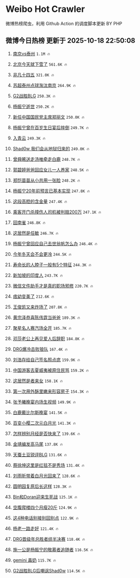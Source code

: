 # Weibo Hot Crawler 



微博热榜爬虫，利用 Github Action 的调度脚本更新 BY PHP 


## 微博今日热榜 更新于 2025-10-18 22:50:08 
1. [南京vs泰州](https://s.weibo.com/weibo?q=%23%E5%8D%97%E4%BA%ACvs%E6%B3%B0%E5%B7%9E%23&t=31&band_rank=1&Refer=top) `1.1M 🔥` 

1. [北京今天就下雪了](https://s.weibo.com/weibo?q=%23%E5%8C%97%E4%BA%AC%E4%BB%8A%E5%A4%A9%E5%B0%B1%E4%B8%8B%E9%9B%AA%E4%BA%86%23&t=31&band_rank=2&Refer=top) `561.6K 🔥` 

1. [非凡十四五](https://s.weibo.com/weibo?q=%23%E9%9D%9E%E5%87%A1%E5%8D%81%E5%9B%9B%E4%BA%94%23&t=31&band_rank=3&Refer=top) `321.0K 🔥` 

1. [苏超泰州点球淘汰南京](https://s.weibo.com/weibo?q=%23%E8%8B%8F%E8%B6%85%E6%B3%B0%E5%B7%9E%E7%82%B9%E7%90%83%E6%B7%98%E6%B1%B0%E5%8D%97%E4%BA%AC%23&t=31&band_rank=4&Refer=top) `264.9K 🔥` 

1. [G2战胜BLG](https://s.weibo.com/weibo?q=G2%E6%88%98%E8%83%9CBLG&t=31&band_rank=5&Refer=top) `250.3K 🔥` 

1. [杨振宁逝世](https://s.weibo.com/weibo?q=%23%E6%9D%A8%E6%8C%AF%E5%AE%81%E9%80%9D%E4%B8%96%23&t=31&band_rank=6&Refer=top) `250.2K 🔥` 

1. [新任中国国民党主席郑丽文](https://s.weibo.com/weibo?q=%23%E6%96%B0%E4%BB%BB%E4%B8%AD%E5%9B%BD%E5%9B%BD%E6%B0%91%E5%85%9A%E4%B8%BB%E5%B8%AD%E9%83%91%E4%B8%BD%E6%96%87%23&t=31&band_rank=7&Refer=top) `250.0K 🔥` 

1. [杨振宁曾在百岁生日宴后摔倒](https://s.weibo.com/weibo?q=%23%E6%9D%A8%E6%8C%AF%E5%AE%81%E6%9B%BE%E5%9C%A8%E7%99%BE%E5%B2%81%E7%94%9F%E6%97%A5%E5%AE%B4%E5%90%8E%E6%91%94%E5%80%92%23&t=31&band_rank=8&Refer=top) `249.7K 🔥` 

1. [入青云](https://s.weibo.com/weibo?q=%E5%85%A5%E9%9D%92%E4%BA%91&t=31&band_rank=9&Refer=top) `249.3K 🔥` 

1. [Shad0w 我们会从地狱归来的](https://s.weibo.com/weibo?q=Shad0w%20%E6%88%91%E4%BB%AC%E4%BC%9A%E4%BB%8E%E5%9C%B0%E7%8B%B1%E5%BD%92%E6%9D%A5%E7%9A%84&t=31&band_rank=10&Refer=top) `249.0K 🔥` 

1. [曾舜晞送走汤唯牵走白鹿](https://s.weibo.com/weibo?q=%E6%9B%BE%E8%88%9C%E6%99%9E%E9%80%81%E8%B5%B0%E6%B1%A4%E5%94%AF%E7%89%B5%E8%B5%B0%E7%99%BD%E9%B9%BF&t=31&band_rank=11&Refer=top) `248.7K 🔥` 

1. [郭碧婷爸爸回应女儿一人养家](https://s.weibo.com/weibo?q=%23%E9%83%AD%E7%A2%A7%E5%A9%B7%E7%88%B8%E7%88%B8%E5%9B%9E%E5%BA%94%E5%A5%B3%E5%84%BF%E4%B8%80%E4%BA%BA%E5%85%BB%E5%AE%B6%23&t=31&band_rank=12&Refer=top) `248.5K 🔥` 

1. [郑恺苗苗从小共用一张脸](https://s.weibo.com/weibo?q=%E9%83%91%E6%81%BA%E8%8B%97%E8%8B%97%E4%BB%8E%E5%B0%8F%E5%85%B1%E7%94%A8%E4%B8%80%E5%BC%A0%E8%84%B8&t=31&band_rank=13&Refer=top) `248.2K 🔥` 

1. [杨振宁20年前预言已基本实现](https://s.weibo.com/weibo?q=%E6%9D%A8%E6%8C%AF%E5%AE%8120%E5%B9%B4%E5%89%8D%E9%A2%84%E8%A8%80%E5%B7%B2%E5%9F%BA%E6%9C%AC%E5%AE%9E%E7%8E%B0&t=31&band_rank=14&Refer=top) `247.8K 🔥` 

1. [这段高腔的含金量](https://s.weibo.com/weibo?q=%23%E8%BF%99%E6%AE%B5%E9%AB%98%E8%85%94%E7%9A%84%E5%90%AB%E9%87%91%E9%87%8F%23&t=31&band_rank=15&Refer=top) `247.4K 🔥` 

1. [乘客开门杀撞伤人司机被判赔200万](https://s.weibo.com/weibo?q=%23%E4%B9%98%E5%AE%A2%E5%BC%80%E9%97%A8%E6%9D%80%E6%92%9E%E4%BC%A4%E4%BA%BA%E5%8F%B8%E6%9C%BA%E8%A2%AB%E5%88%A4%E8%B5%94200%E4%B8%87%23&t=31&band_rank=16&Refer=top) `247.1K 🔥` 

1. [回南雀](https://s.weibo.com/weibo?q=%E5%9B%9E%E5%8D%97%E9%9B%80&t=31&band_rank=17&Refer=top) `246.8K 🔥` 

1. [这居然是任敏](https://s.weibo.com/weibo?q=%E8%BF%99%E5%B1%85%E7%84%B6%E6%98%AF%E4%BB%BB%E6%95%8F&t=31&band_rank=18&Refer=top) `246.7K 🔥` 

1. [杨振宁曾回应自己去世翁帆怎么办](https://s.weibo.com/weibo?q=%23%E6%9D%A8%E6%8C%AF%E5%AE%81%E6%9B%BE%E5%9B%9E%E5%BA%94%E8%87%AA%E5%B7%B1%E5%8E%BB%E4%B8%96%E7%BF%81%E5%B8%86%E6%80%8E%E4%B9%88%E5%8A%9E%23&t=31&band_rank=19&Refer=top) `246.4K 🔥` 

1. [今年冬天会不会更冷](https://s.weibo.com/weibo?q=%23%E4%BB%8A%E5%B9%B4%E5%86%AC%E5%A4%A9%E4%BC%9A%E4%B8%8D%E4%BC%9A%E6%9B%B4%E5%86%B7%23&t=31&band_rank=20&Refer=top) `244.5K 🔥` 

1. [寿命长的人脖子一般有5个特征](https://s.weibo.com/weibo?q=%23%E5%AF%BF%E5%91%BD%E9%95%BF%E7%9A%84%E4%BA%BA%E8%84%96%E5%AD%90%E4%B8%80%E8%88%AC%E6%9C%895%E4%B8%AA%E7%89%B9%E5%BE%81%23&t=31&band_rank=21&Refer=top) `244.3K 🔥` 

1. [新加坡的印度人](https://s.weibo.com/weibo?q=%E6%96%B0%E5%8A%A0%E5%9D%A1%E7%9A%84%E5%8D%B0%E5%BA%A6%E4%BA%BA&t=31&band_rank=22&Refer=top) `243.7K 🔥` 

1. [微信文件助手才是真的职场邪修](https://s.weibo.com/weibo?q=%E5%BE%AE%E4%BF%A1%E6%96%87%E4%BB%B6%E5%8A%A9%E6%89%8B%E6%89%8D%E6%98%AF%E7%9C%9F%E7%9A%84%E8%81%8C%E5%9C%BA%E9%82%AA%E4%BF%AE&t=31&band_rank=23&Refer=top) `220.7K 🔥` 

1. [痞幼变美了](https://s.weibo.com/weibo?q=%23%E7%97%9E%E5%B9%BC%E5%8F%98%E7%BE%8E%E4%BA%86%23&t=31&band_rank=24&Refer=top) `212.6K 🔥` 

1. [王俊凯又来炸场了](https://s.weibo.com/weibo?q=%E7%8E%8B%E4%BF%8A%E5%87%AF%E5%8F%88%E6%9D%A5%E7%82%B8%E5%9C%BA%E4%BA%86&t=31&band_rank=25&Refer=top) `207.8K 🔥` 

1. [黄宗泽恭喜陈伟霆当爸爸](https://s.weibo.com/weibo?q=%23%E9%BB%84%E5%AE%97%E6%B3%BD%E6%81%AD%E5%96%9C%E9%99%88%E4%BC%9F%E9%9C%86%E5%BD%93%E7%88%B8%E7%88%B8%23&t=31&band_rank=26&Refer=top) `189.3K 🔥` 

1. [聚星名人赛汽场全开](https://s.weibo.com/weibo?q=%23%E8%81%9A%E6%98%9F%E5%90%8D%E4%BA%BA%E8%B5%9B%E6%B1%BD%E5%9C%BA%E5%85%A8%E5%BC%80%23&t=31&band_rank=27&Refer=top) `185.7K 🔥` 

1. [邓莎老公上再见爱人后辞职](https://s.weibo.com/weibo?q=%23%E9%82%93%E8%8E%8E%E8%80%81%E5%85%AC%E4%B8%8A%E5%86%8D%E8%A7%81%E7%88%B1%E4%BA%BA%E5%90%8E%E8%BE%9E%E8%81%8C%23&t=31&band_rank=28&Refer=top) `184.8K 🔥` 

1. [DRG爆冷击败狼队](https://s.weibo.com/weibo?q=%23DRG%E7%88%86%E5%86%B7%E5%87%BB%E8%B4%A5%E7%8B%BC%E9%98%9F%23&t=31&band_rank=29&Refer=top) `167.4K 🔥` 

1. [刘浩存给自己签名照点痣](https://s.weibo.com/weibo?q=%E5%88%98%E6%B5%A9%E5%AD%98%E7%BB%99%E8%87%AA%E5%B7%B1%E7%AD%BE%E5%90%8D%E7%85%A7%E7%82%B9%E7%97%A3&t=31&band_rank=30&Refer=top) `159.9K 🔥` 

1. [中国游客去夏威夷被原住民骂](https://s.weibo.com/weibo?q=%E4%B8%AD%E5%9B%BD%E6%B8%B8%E5%AE%A2%E5%8E%BB%E5%A4%8F%E5%A8%81%E5%A4%B7%E8%A2%AB%E5%8E%9F%E4%BD%8F%E6%B0%91%E9%AA%82&t=31&band_rank=31&Refer=top) `159.2K 🔥` 

1. [这居然是者来女](https://s.weibo.com/weibo?q=%E8%BF%99%E5%B1%85%E7%84%B6%E6%98%AF%E8%80%85%E6%9D%A5%E5%A5%B3&t=31&band_rank=32&Refer=top) `158.1K 🔥` 

1. [第一次用外酥里嫩来形容房子](https://s.weibo.com/weibo?q=%E7%AC%AC%E4%B8%80%E6%AC%A1%E7%94%A8%E5%A4%96%E9%85%A5%E9%87%8C%E5%AB%A9%E6%9D%A5%E5%BD%A2%E5%AE%B9%E6%88%BF%E5%AD%90&t=31&band_rank=33&Refer=top) `154.3K 🔥` 

1. [张予曦晚宴内场生视频](https://s.weibo.com/weibo?q=%E5%BC%A0%E4%BA%88%E6%9B%A6%E6%99%9A%E5%AE%B4%E5%86%85%E5%9C%BA%E7%94%9F%E8%A7%86%E9%A2%91&t=31&band_rank=34&Refer=top) `149.9K 🔥` 

1. [白鹿戴比尔斯晚宴](https://s.weibo.com/weibo?q=%23%E7%99%BD%E9%B9%BF%E6%88%B4%E6%AF%94%E5%B0%94%E6%96%AF%E6%99%9A%E5%AE%B4%23&t=31&band_rank=35&Refer=top) `141.5K 🔥` 

1. [百变小樱二次元白月光](https://s.weibo.com/weibo?q=%23%E7%99%BE%E5%8F%98%E5%B0%8F%E6%A8%B1%E4%BA%8C%E6%AC%A1%E5%85%83%E7%99%BD%E6%9C%88%E5%85%89%23&t=31&band_rank=36&Refer=top) `141.3K 🔥` 

1. [怎样辨别月经是否快来了](https://s.weibo.com/weibo?q=%E6%80%8E%E6%A0%B7%E8%BE%A8%E5%88%AB%E6%9C%88%E7%BB%8F%E6%98%AF%E5%90%A6%E5%BF%AB%E6%9D%A5%E4%BA%86&t=31&band_rank=37&Refer=top) `139.6K 🔥` 

1. [金靖编发高马尾](https://s.weibo.com/weibo?q=%E9%87%91%E9%9D%96%E7%BC%96%E5%8F%91%E9%AB%98%E9%A9%AC%E5%B0%BE&t=31&band_rank=38&Refer=top) `137.8K 🔥` 

1. [天蚕土豆锐评BLG](https://s.weibo.com/weibo?q=%E5%A4%A9%E8%9A%95%E5%9C%9F%E8%B1%86%E9%94%90%E8%AF%84BLG&t=31&band_rank=39&Refer=top) `131.6K 🔥` 

1. [蔡徐坤这里是红毯不是秀场](https://s.weibo.com/weibo?q=%E8%94%A1%E5%BE%90%E5%9D%A4%E8%BF%99%E9%87%8C%E6%98%AF%E7%BA%A2%E6%AF%AF%E4%B8%8D%E6%98%AF%E7%A7%80%E5%9C%BA&t=31&band_rank=40&Refer=top) `131.4K 🔥` 

1. [刘雨昕带着白月光回来了](https://s.weibo.com/weibo?q=%E5%88%98%E9%9B%A8%E6%98%95%E5%B8%A6%E7%9D%80%E7%99%BD%E6%9C%88%E5%85%89%E5%9B%9E%E6%9D%A5%E4%BA%86&t=31&band_rank=41&Refer=top) `128.6K 🔥` 

1. [圆明园复原后长这样](https://s.weibo.com/weibo?q=%23%E5%9C%86%E6%98%8E%E5%9B%AD%E5%A4%8D%E5%8E%9F%E5%90%8E%E9%95%BF%E8%BF%99%E6%A0%B7%23&t=31&band_rank=42&Refer=top) `128.3K 🔥` 

1. [Bin和Doran迎来生死战](https://s.weibo.com/weibo?q=Bin%E5%92%8CDoran%E8%BF%8E%E6%9D%A5%E7%94%9F%E6%AD%BB%E6%88%98&t=31&band_rank=43&Refer=top) `125.1K 🔥` 

1. [空腹爬楼四个月瘦20斤](https://s.weibo.com/weibo?q=%E7%A9%BA%E8%85%B9%E7%88%AC%E6%A5%BC%E5%9B%9B%E4%B8%AA%E6%9C%88%E7%98%A620%E6%96%A4&t=31&band_rank=44&Refer=top) `124.9K 🔥` 

1. [这4种电话别接别回别点](https://s.weibo.com/weibo?q=%23%E8%BF%994%E7%A7%8D%E7%94%B5%E8%AF%9D%E5%88%AB%E6%8E%A5%E5%88%AB%E5%9B%9E%E5%88%AB%E7%82%B9%23&t=31&band_rank=45&Refer=top) `122.9K 🔥` 

1. [杨老一路走好](https://s.weibo.com/weibo?q=%23%E6%9D%A8%E8%80%81%E4%B8%80%E8%B7%AF%E8%B5%B0%E5%A5%BD%23&t=31&band_rank=46&Refer=top) `121.4K 🔥` 

1. [DRG晋级年总胜者组半决赛](https://s.weibo.com/weibo?q=%23DRG%E6%99%8B%E7%BA%A7%E5%B9%B4%E6%80%BB%E8%83%9C%E8%80%85%E7%BB%84%E5%8D%8A%E5%86%B3%E8%B5%9B%23&t=31&band_rank=47&Refer=top) `118.4K 🔥` 

1. [施一公是杨振宁的敬慕者追随者](https://s.weibo.com/weibo?q=%23%E6%96%BD%E4%B8%80%E5%85%AC%E6%98%AF%E6%9D%A8%E6%8C%AF%E5%AE%81%E7%9A%84%E6%95%AC%E6%85%95%E8%80%85%E8%BF%BD%E9%9A%8F%E8%80%85%23&t=31&band_rank=48&Refer=top) `116.5K 🔥` 

1. [gemini 毒奶](https://s.weibo.com/weibo?q=gemini%20%E6%AF%92%E5%A5%B6&t=31&band_rank=49&Refer=top) `115.7K 🔥` 

1. [G2战胜BLG后嘲讽Shad0w](https://s.weibo.com/weibo?q=%23G2%E6%88%98%E8%83%9CBLG%E5%90%8E%E5%98%B2%E8%AE%BDShad0w%23&t=31&band_rank=50&Refer=top) `114.5K 🔥` 

